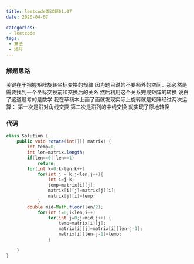 ```yaml
---
title: leetcode面试题01.07
date: 2020-04-07

categories:
 - leetcode
tags:
 - 算法
 - 矩阵
---
```


### 解题思路
关键在于把握矩阵旋转坐标变换的规律
因为题目说的不要额外的空间，那必然是需要找到一个坐标交换前和交换后的关系
然后利用这个关系完成矩阵的转换
说白了这道题考的是数学
我在草稿本上画了画就发现实际上旋转就是矩阵经过两次运算：
    第一次是沿对角线交换
    第二次是沿列的中线交换
就实现了原地转换

### 代码

```java
class Solution {
    public void rotate(int[][] matrix) {
        int temp=0;
        int len=matrix.length;
        if(len==0||len==1)
            return;
        for(int k=0;k<len;k++)
            for(int j = k;j<len;j++){
                int i=j-k;
                temp=matrix[i][j];
                matrix[i][j]=matrix[j][i];
                matrix[j][i]=temp;
            }
        double mid=Math.floor(len/2);
            for(int i=0;i<len;i++)
                for(int j=0;j<mid;j++) {
                    temp=matrix[i][j];
                    matrix[i][j]=matrix[i][len-j-1];
                    matrix[i][len-j-1]=temp;
                }

    }
}
```